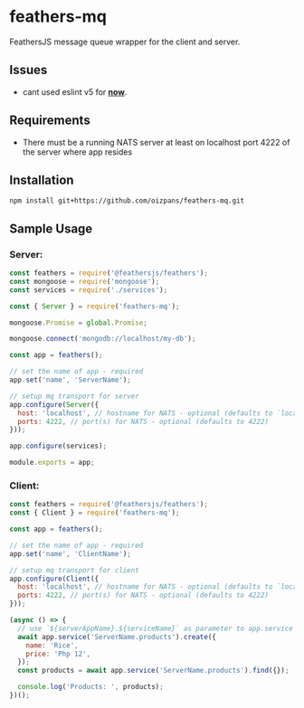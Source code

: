 # feathers-mq
FeathersJS message queue wrapper for the client and server.

## Issues
- cant used eslint v5 for **[now](https://github.com/airbnb/javascript/issues/1845)**.

## Requirements
* There must be a running NATS server at least on localhost port 4222 of the server where app resides

## Installation
```ssh
npm install git+https://github.com/oizpans/feathers-mq.git
```

## Sample Usage

### Server:
```js
const feathers = require('@feathersjs/feathers');
const mongoose = require('mongoose');
const services = require('./services');

const { Server } = require('feathers-mq');

mongoose.Promise = global.Promise;

mongoose.connect('mongodb://localhost/my-db');

const app = feathers();

// set the name of app - required
app.set('name', 'ServerName');

// setup mq transport for server
app.configure(Server({
  host: 'localhost', // hostname for NATS - optional (defaults to `localhost`)
  ports: 4222, // port(s) for NATS - optional (defaults to 4222)
}));

app.configure(services);

module.exports = app;
```

### Client:
```js
const feathers = require('@feathersjs/feathers');
const { Client } = require('feathers-mq');

const app = feathers();

// set the name of app - required
app.set('name', 'ClientName');

// setup mq transport for client
app.configure(Client({
  host: 'localhost', // hostname for NATS - optional (defaults to `localhost`)
  ports: 4222, // port(s) for NATS - optional (defaults to 4222)
}));

(async () => {
  // use `${serverAppName}.${serviceName}` as parameter to app.service
  await app.service('ServerName.products').create({
    name: 'Rice',
    price: 'Php 12',
  });
  const products = await app.service('ServerName.products').find({});

  console.log('Products: ', products);
})();
```
